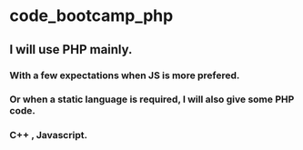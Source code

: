 # code_bootcamp_php
## I will use PHP mainly.
### With a few expectations when JS is more prefered.
### Or when a static language is required, I will also give some PHP code.
### C++ , Javascript.